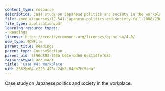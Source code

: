 ```yaml
---
content_type: resource
description: Case study on Japanese politics and society in the workplace.
file: /media/courses/17-541-japanese-politics-and-society-fall-2008/2362bb64c228428f24b504db7bf5adaf_case4.pdf
file_type: application/pdf
learning_resource_types:
- Readings
license: https://creativecommons.org/licenses/by-nc-sa/4.0/
ocw_type: OCWFile
parent_title: Readings
parent_type: CourseSection
parent_uid: 5f96d803-559b-b91e-bd66-6e8114fef68b
resourcetype: Document
title: 'Case #4: Workplace'
uid: 2362bb64-c228-428f-24b5-04db7bf5adaf
---
```

Case study on Japanese politics and society in the workplace.